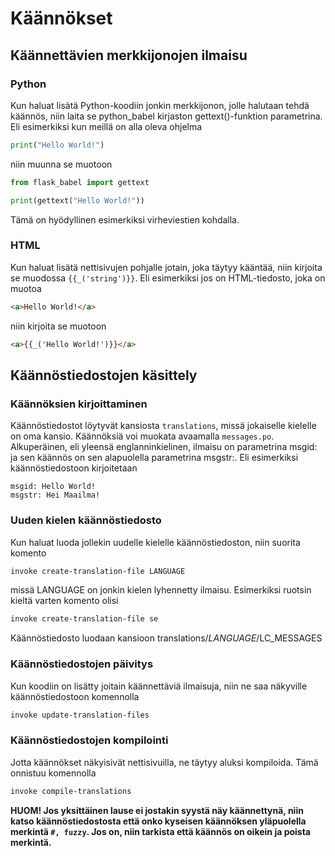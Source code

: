 # Käännökset

## Käännettävien merkkijonojen ilmaisu

### Python
Kun haluat lisätä Python-koodiin jonkin merkkijonon, jolle halutaan tehdä käännös, niin laita se python_babel kirjaston gettext()-funktion parametrina. Eli esimerkiksi kun meillä on alla oleva ohjelma
``` python
print("Hello World!")
```
niin muunna se muotoon
``` python
from flask_babel import gettext

print(gettext("Hello World!"))
```
Tämä on hyödyllinen esimerkiksi virheviestien kohdalla.

### HTML
Kun haluat lisätä nettisivujen pohjalle jotain, joka täytyy kääntää, niin kirjoita se muodossa `{{_('string')}}`. Eli esimerkiksi jos on HTML-tiedosto, joka on muotoa
``` html
<a>Hello World!</a>
```
niin kirjoita se muotoon 
``` html
<a>{{_('Hello World!')}}</a>
```

## Käännöstiedostojen käsittely

### Käännöksien kirjoittaminen
Käännöstiedostot löytyvät kansiosta `translations`, missä jokaiselle kielelle on oma kansio. Käännöksiä voi muokata avaamalla `messages.po`. Alkuperäinen, eli yleensä englanninkielinen, ilmaisu on parametrina msgid: ja sen käännös on sen alapuolella parametrina msgstr:. Eli esimerkiksi käännöstiedostoon kirjoitetaan
```
msgid: Hello World!
msgstr: Hei Maailma!
```

### Uuden kielen käännöstiedosto
Kun haluat luoda jollekin uudelle kielelle käännöstiedoston, niin suorita komento
``` bash
invoke create-translation-file LANGUAGE
```
missä LANGUAGE on jonkin kielen lyhennetty ilmaisu. Esimerkiksi ruotsin kieltä varten komento olisi
``` bash
invoke create-translation-file se
```

Käännöstiedosto luodaan kansioon translations/_LANGUAGE_/LC_MESSAGES

### Käännöstiedostojen päivitys
Kun koodiin on lisätty joitain käännettäviä ilmaisuja, niin ne saa näkyville käännöstiedostoon komennolla
``` bash
invoke update-translation-files
```

### Käännöstiedostojen kompilointi
Jotta käännökset näkyisivät nettisivuilla, ne täytyy aluksi kompiloida. Tämä onnistuu komennolla
``` bash
invoke compile-translations
```

**HUOM! Jos yksittäinen lause ei jostakin syystä näy käännettynä, niin katso käännöstiedostosta että onko kyseisen käännöksen yläpuolella merkintä `#, fuzzy`. Jos on, niin tarkista että käännös on oikein ja poista merkintä.**